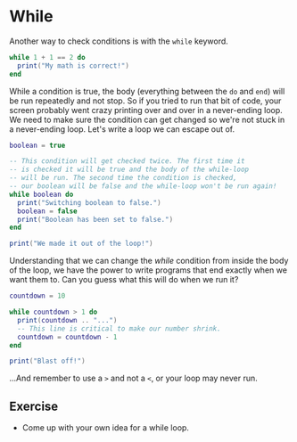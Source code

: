 # While

Another way to check conditions is with the `while` keyword.

```lua
while 1 + 1 == 2 do
  print("My math is correct!")
end
```

While a condition is true, the body (everything between the `do` and `end`) will be run repeatedly and not stop.
So if you tried to run that bit of code, your screen probably went crazy printing over and over in a never-ending loop.
We need to make sure the condition can get changed so we're not stuck in a never-ending loop.
Let's write a loop we can escape out of.

```lua
boolean = true

-- This condition will get checked twice. The first time it
-- is checked it will be true and the body of the while-loop
-- will be run. The second time the condition is checked,
-- our boolean will be false and the while-loop won't be run again!
while boolean do
  print("Switching boolean to false.")
  boolean = false
  print("Boolean has been set to false.")
end

print("We made it out of the loop!")
```

Understanding that we can change the *while* condition from inside the body of the loop, we have the power to write programs that end exactly when we want them to.
Can you guess what this will do when we run it?

```lua
countdown = 10

while countdown > 1 do
  print(countdown .. "...")
  -- This line is critical to make our number shrink.
  countdown = countdown - 1
end

print("Blast off!")
```

...And remember to use a `>` and not a `<`, or your loop may never run.

## Exercise

- Come up with your own idea for a while loop.
